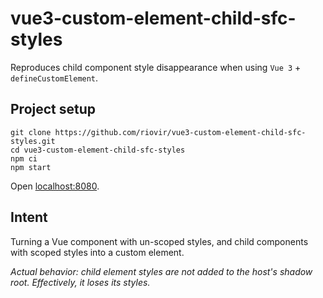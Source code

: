 # vue3-custom-element-child-sfc-styles

Reproduces child component style disappearance when using `Vue 3` + `defineCustomElement`.

## Project setup

```
git clone https://github.com/riovir/vue3-custom-element-child-sfc-styles.git
cd vue3-custom-element-child-sfc-styles
npm ci
npm start
```
Open [localhost:8080](http://localhost:8080).

## Intent

Turning a Vue component with un-scoped styles, and child components with scoped styles into a custom element.

_Actual behavior: child element styles are not added to the host's shadow root. Effectively, it loses its styles._
